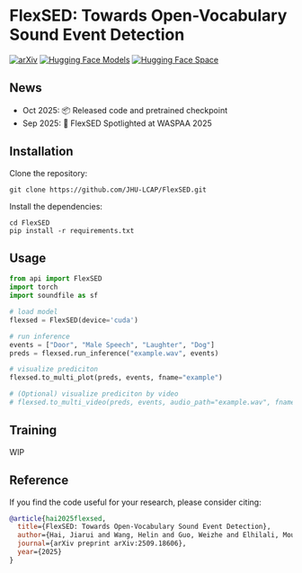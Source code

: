 # FlexSED: Towards Open-Vocabulary Sound Event Detection

[![arXiv](https://img.shields.io/badge/arXiv-2409.10819-brightgreen.svg?style=flat-square)](https://arxiv.org/abs/2509.18606)
[![Hugging Face Models](https://img.shields.io/badge/%F0%9F%A4%97%20Hugging%20Face-Models-blue)](https://huggingface.co/Higobeatz/FlexSED/tree/main)
[![Hugging Face Space](https://img.shields.io/badge/%F0%9F%A4%97%20Hugging%20Face-Space-yellow)](https://huggingface.co/spaces/OpenSound/FlexSED)



## News
- Oct 2025: 📦 Released code and pretrained checkpoint  
- Sep 2025: 🎉 FlexSED Spotlighted at WASPAA 2025


## Installation

Clone the repository:
```
git clone https://github.com/JHU-LCAP/FlexSED.git 
```
Install the dependencies:
```
cd FlexSED
pip install -r requirements.txt
```

## Usage
```python
from api import FlexSED
import torch
import soundfile as sf

# load model
flexsed = FlexSED(device='cuda')

# run inference
events = ["Door", "Male Speech", "Laughter", "Dog"]
preds = flexsed.run_inference("example.wav", events)

# visualize prediciton
flexsed.to_multi_plot(preds, events, fname="example")

# (Optional) visualize prediciton by video
# flexsed.to_multi_video(preds, events, audio_path="example.wav", fname="example")
```

## Training

WIP


## Reference

If you find the code useful for your research, please consider citing:

```bibtex
@article{hai2025flexsed,
  title={FlexSED: Towards Open-Vocabulary Sound Event Detection},
  author={Hai, Jiarui and Wang, Helin and Guo, Weizhe and Elhilali, Mounya},
  journal={arXiv preprint arXiv:2509.18606},
  year={2025}
}
```
